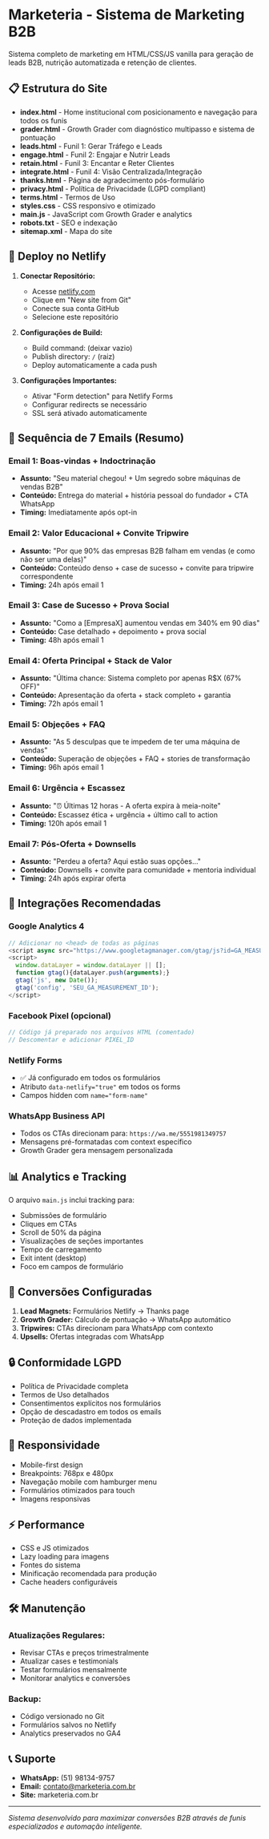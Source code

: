 # Marketeria - Sistema de Marketing B2B

Sistema completo de marketing em HTML/CSS/JS vanilla para geração de leads B2B, nutrição automatizada e retenção de clientes.

## 📋 Estrutura do Site

- **index.html** - Home institucional com posicionamento e navegação para todos os funis
- **grader.html** - Growth Grader com diagnóstico multipasso e sistema de pontuação
- **leads.html** - Funil 1: Gerar Tráfego e Leads
- **engage.html** - Funil 2: Engajar e Nutrir Leads  
- **retain.html** - Funil 3: Encantar e Reter Clientes
- **integrate.html** - Funil 4: Visão Centralizada/Integração
- **thanks.html** - Página de agradecimento pós-formulário
- **privacy.html** - Política de Privacidade (LGPD compliant)
- **terms.html** - Termos de Uso
- **styles.css** - CSS responsivo e otimizado
- **main.js** - JavaScript com Growth Grader e analytics
- **robots.txt** - SEO e indexação
- **sitemap.xml** - Mapa do site

## 🚀 Deploy no Netlify

1. **Conectar Repositório:**
   - Acesse [netlify.com](https://netlify.com)
   - Clique em "New site from Git"
   - Conecte sua conta GitHub
   - Selecione este repositório

2. **Configurações de Build:**
   - Build command: (deixar vazio)
   - Publish directory: `/` (raiz)
   - Deploy automaticamente a cada push

3. **Configurações Importantes:**
   - Ativar "Form detection" para Netlify Forms
   - Configurar redirects se necessário
   - SSL será ativado automaticamente

## 📧 Sequência de 7 Emails (Resumo)

### Email 1: Boas-vindas + Indoctrinação
- **Assunto:** "Seu material chegou! + Um segredo sobre máquinas de vendas B2B"
- **Conteúdo:** Entrega do material + história pessoal do fundador + CTA WhatsApp
- **Timing:** Imediatamente após opt-in

### Email 2: Valor Educacional + Convite Tripwire
- **Assunto:** "Por que 90% das empresas B2B falham em vendas (e como não ser uma delas)"
- **Conteúdo:** Conteúdo denso + case de sucesso + convite para tripwire correspondente
- **Timing:** 24h após email 1

### Email 3: Case de Sucesso + Prova Social
- **Assunto:** "Como a [EmpresaX] aumentou vendas em 340% em 90 dias"
- **Conteúdo:** Case detalhado + depoimento + prova social
- **Timing:** 48h após email 1

### Email 4: Oferta Principal + Stack de Valor
- **Assunto:** "Última chance: Sistema completo por apenas R$X (67% OFF)"
- **Conteúdo:** Apresentação da oferta + stack completo + garantia
- **Timing:** 72h após email 1

### Email 5: Objeções + FAQ
- **Assunto:** "As 5 desculpas que te impedem de ter uma máquina de vendas"
- **Conteúdo:** Superação de objeções + FAQ + stories de transformação
- **Timing:** 96h após email 1

### Email 6: Urgência + Escassez
- **Assunto:** "⏰ Últimas 12 horas - A oferta expira à meia-noite"
- **Conteúdo:** Escassez ética + urgência + último call to action
- **Timing:** 120h após email 1

### Email 7: Pós-Oferta + Downsells
- **Assunto:** "Perdeu a oferta? Aqui estão suas opções..."
- **Conteúdo:** Downsells + convite para comunidade + mentoria individual
- **Timing:** 24h após expirar oferta

## 🔧 Integrações Recomendadas

### Google Analytics 4
```javascript
// Adicionar no <head> de todas as páginas
<script async src="https://www.googletagmanager.com/gtag/js?id=GA_MEASUREMENT_ID"></script>
<script>
  window.dataLayer = window.dataLayer || [];
  function gtag(){dataLayer.push(arguments);}
  gtag('js', new Date());
  gtag('config', 'SEU_GA_MEASUREMENT_ID');
</script>
```

### Facebook Pixel (opcional)
```javascript
// Código já preparado nos arquivos HTML (comentado)
// Descomentar e adicionar PIXEL_ID
```

### Netlify Forms
- ✅ Já configurado em todos os formulários
- Atributo `data-netlify="true"` em todos os forms
- Campos hidden com `name="form-name"`

### WhatsApp Business API
- Todos os CTAs direcionam para: `https://wa.me/5551981349757`
- Mensagens pré-formatadas com context específico
- Growth Grader gera mensagem personalizada

## 📊 Analytics e Tracking

O arquivo `main.js` inclui tracking para:
- Submissões de formulário
- Cliques em CTAs
- Scroll de 50% da página
- Visualizações de seções importantes
- Tempo de carregamento
- Exit intent (desktop)
- Foco em campos de formulário

## 🎯 Conversões Configuradas

1. **Lead Magnets:** Formulários Netlify → Thanks page
2. **Growth Grader:** Cálculo de pontuação → WhatsApp automático
3. **Tripwires:** CTAs direcionam para WhatsApp com contexto
4. **Upsells:** Ofertas integradas com WhatsApp

## 🔒 Conformidade LGPD

- Política de Privacidade completa
- Termos de Uso detalhados
- Consentimentos explícitos nos formulários
- Opção de descadastro em todos os emails
- Proteção de dados implementada

## 📱 Responsividade

- Mobile-first design
- Breakpoints: 768px e 480px
- Navegação mobile com hamburger menu
- Formulários otimizados para touch
- Imagens responsivas

## ⚡ Performance

- CSS e JS otimizados
- Lazy loading para imagens
- Fontes do sistema
- Minificação recomendada para produção
- Cache headers configuráveis

## 🛠️ Manutenção

### Atualizações Regulares:
- Revisar CTAs e preços trimestralmente
- Atualizar cases e testimonials
- Testar formulários mensalmente
- Monitorar analytics e conversões

### Backup:
- Código versionado no Git
- Formulários salvos no Netlify
- Analytics preservados no GA4

## 📞 Suporte

- **WhatsApp:** (51) 98134-9757
- **Email:** contato@marketeria.com.br
- **Site:** marketeria.com.br

---

*Sistema desenvolvido para maximizar conversões B2B através de funis especializados e automação inteligente.*